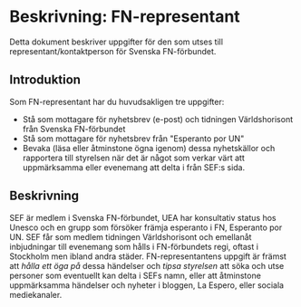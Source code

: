 # Beskrivning: FN-representant
Detta dokument beskriver uppgifter för den som utses till representant/kontaktperson för Svenska FN-förbundet.
## Introduktion
Som FN-representant har du huvudsakligen tre uppgifter:
* Stå som mottagare för nyhetsbrev (e-post) och tidningen Världshorisont från Svenska FN-förbundet
* Stå som mottagare för nyhetsbrev från "Esperanto por UN"
* Bevaka (läsa eller åtminstone ögna igenom) dessa nyhetskällor och rapportera till styrelsen när det är något som verkar värt att uppmärksamma eller evenemang att delta i från SEF:s sida.
## Beskrivning
SEF är medlem i Svenska FN-förbundet, UEA har konsultativ status hos Unesco och en grupp som försöker främja esperanto i FN, Esperanto por UN. SEF får som medlem tidningen Världshorisont och emellanåt inbjudningar till evenemang som hålls i FN-förbundets regi, oftast i Stockholm men ibland andra städer. FN-representantens uppgift är främst att *hålla ett öga på* dessa händelser och *tipsa styrelsen* att söka och utse personer som eventuellt kan delta i SEFs namn, eller att åtminstone uppmärksamma händelser och nyheter i bloggen, La Espero, eller sociala mediekanaler.
